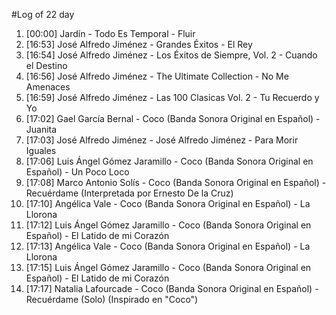 #Log of 22 day

1. [00:00] Jardín - Todo Es Temporal - Fluir
1. [16:53] José Alfredo Jiménez - Grandes Éxitos - El Rey
1. [16:54] José Alfredo Jiménez - Los Éxitos de Siempre, Vol. 2 - Cuando el Destino
1. [16:56] José Alfredo Jiménez - The Ultimate Collection - No Me Amenaces
1. [16:59] José Alfredo Jiménez - Las 100 Clasicas Vol. 2 - Tu Recuerdo y Yo
1. [17:02] Gael García Bernal - Coco (Banda Sonora Original en Español) - Juanita
1. [17:03] José Alfredo Jiménez - José Alfredo Jiménez - Para Morir Iguales
1. [17:06] Luis Ángel Gómez Jaramillo - Coco (Banda Sonora Original en Español) - Un Poco Loco
1. [17:08] Marco Antonio Solís - Coco (Banda Sonora Original en Español) - Recuérdame (Interpretada por Ernesto De la Cruz)
1. [17:10] Angélica Vale - Coco (Banda Sonora Original en Español) - La Llorona
1. [17:12] Luis Ángel Gómez Jaramillo - Coco (Banda Sonora Original en Español) - El Latido de mi Corazón
1. [17:13] Angélica Vale - Coco (Banda Sonora Original en Español) - La Llorona
1. [17:15] Luis Ángel Gómez Jaramillo - Coco (Banda Sonora Original en Español) - El Latido de mi Corazón
1. [17:17] Natalia Lafourcade - Coco (Banda Sonora Original en Español) - Recuérdame (Solo) (Inspirado en "Coco")
